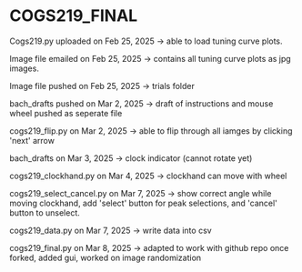 # COGS219_FINAL

Cogs219.py uploaded on Feb 25, 2025 -> able to load tuning curve plots. 


Image file emailed on Feb 25, 2025 -> contains all tuning curve plots as jpg images. 

Image file pushed on Feb 25, 2025 -> trials folder 

bach_drafts pushed on Mar 2, 2025 -> draft of instructions and mouse wheel pushed as seperate file

cogs219_flip.py on Mar 2, 2025 -> able to flip through all iamges by clicking 'next' arrow

bach_drafts on Mar 3, 2025 -> clock indicator (cannot rotate yet)

cogs219_clockhand.py on Mar 4, 2025 -> clockhand can move with wheel

cogs219_select_cancel.py on Mar 7, 2025 -> show correct angle while moving clockhand, add 'select' button for peak selections, and 'cancel' button to unselect. 

cogs219_data.py on Mar 7, 2025 -> write data into csv

cogs219_final.py on Mar 8, 2025 -> adapted to work with github repo once forked, added gui, worked on image randomization
